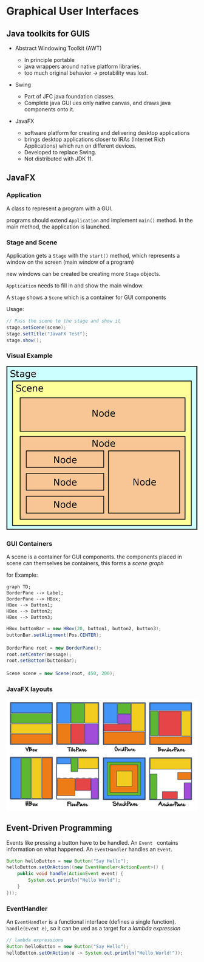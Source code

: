 # Graphical User Interfaces

## Java toolkits for GUIS

+ Abstract Windowing Toolkit (AWT)
    + In principle portable
    + java wrappers around native platform libraries.
    + too much original behavior -> protability was lost.

+ Swing
    + Part of JFC java foundation classes.
    + Complete java GUI ues only native canvas, and draws java
    components onto it.

+ JavaFX
    + software platform for creating and delivering desktop applications
    + brings desktop applications closer to IRAs (Internet Rich Applications) which run on different devices.
    + Developed to replace Swing.
    + Not distributed with JDK 11.

## JavaFX

### Application
A class to represent a program with a GUI.

programs should extend `Application` and implement `main()` method.
In the main method, the application is launched.

### Stage and Scene
Application gets a `Stage` with the `start()` method, which represents a window on the screen (main window of a program)

new windows can be created be creating more `Stage` objects.

`Application` needs to fill in and show the main window.

A `Stage` shows a `Scene` which is a container for GUI components

Usage:
```java
// Pass the scene to the stage and show it
stage.setScene(scene);
stage.setTitle("JavaFX Test");
stage.show();
```

### Visual Example
<img src="./Javafx-stage-scene-node.jpg" />

### GUI Containers
A scene is a container for GUI components.
the components placed in scene can themselves be containers, this forms a *scene graph*

for Example:

```mermaid
graph TD;
BorderPane --> Label;
BorderPane --> HBox;
HBox --> Button1;
HBox --> Button2;
HBox --> Button3;
```

```java
HBox buttonBar = new HBox(20, button1, button2, button3);
buttonBar.setAlignment(Pos.CENTER);

BorderPane root = new BorderPane();
root.setCenter(message);
root.setBottom(buttonBar);

Scene scene = new Scene(root, 450, 200);
```

### JavaFX layouts

<img src="./containers.png" />


## Event-Driven Programming

Events like pressing a button have to be handled.
An `Event ` contains information on what happened.
An `EventHandler` handles an `Event`.

```java
Button helloButton = new Button("Say Hello");
helloButton.setOnAction((new EventHandler<ActionEvent>() {
    public void handle(ActionEvent event) {
        System.out.println("Hello World");
    }
}));
```

### EventHandler
An `EventHandler` is a functional interface (defines a single function).
`handle(Event e)`, so it can be ued as a target for a *lambda expression*

```java
// lambda expressions
Button helloButton = new Button("Say Hello");
helloButton.setOnAction(e -> System.out.println("Hello World!"));
```